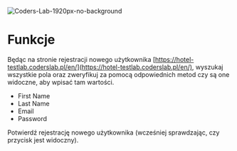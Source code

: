 ![Coders-Lab-1920px-no-background](https://user-images.githubusercontent.com/30623667/104709394-2cabee80-571f-11eb-9518-ea6a794e558e.png)


# Funkcje

Będąc na stronie rejestracji nowego użytkownika [https://hotel-testlab.coderslab.pl/en/](https://hotel-testlab.coderslab.pl/en/), wyszukaj wszystkie pola oraz zweryfikuj za pomocą odpowiednich metod czy są one widoczne, aby wpisać tam wartości.

- First Name
- Last Name 
- Email
- Password

Potwierdź rejestrację nowego użytkownika (wcześniej sprawdzając, czy przycisk jest widoczny).